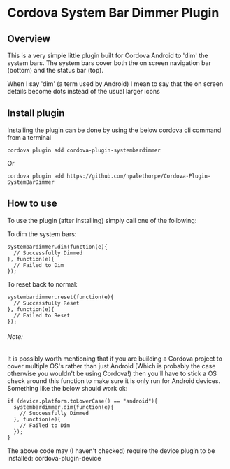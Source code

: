 # Cordova System Bar Dimmer Plugin


## Overview
This is a very simple little plugin built for Cordova Android to 'dim' the system bars.
The system bars cover both the on screen navigation bar (bottom) and the status bar (top).

When I say 'dim' (a term used by Android) I mean to say that the on screen details become dots instead of the usual larger icons


## Install plugin
Installing the plugin can be done by using the below cordova cli command from a terminal
```
cordova plugin add cordova-plugin-systembardimmer
```
Or
```
cordova plugin add https://github.com/npalethorpe/Cordova-Plugin-SystemBarDimmer
```

## How to use
To use the plugin (after installing) simply call one of the following:

To dim the system bars:
```
systembardimmer.dim(function(e){
  // Successfully Dimmed
}, function(e){
  // Failed to Dim
});
```

To reset back to normal:
```
systembardimmer.reset(function(e){
  // Successfully Reset
}, function(e){
  // Failed to Reset
});
```

###### Note:
It is possibly worth mentioning that if you are building a Cordova project to cover multiple OS's rather than just Android (Which is probably the case otherwise you wouldn't be using Cordova!) then you'll have to stick a OS check around this function to make sure it is only run for Android devices. Something like the below should work ok:
```
if (device.platform.toLowerCase() == "android"){
  systembardimmer.dim(function(e){
    // Successfully Dimmed
  }, function(e){
    // Failed to Dim
  });
}
```
The above code may (I haven't checked) require the device plugin to be installed: cordova-plugin-device
